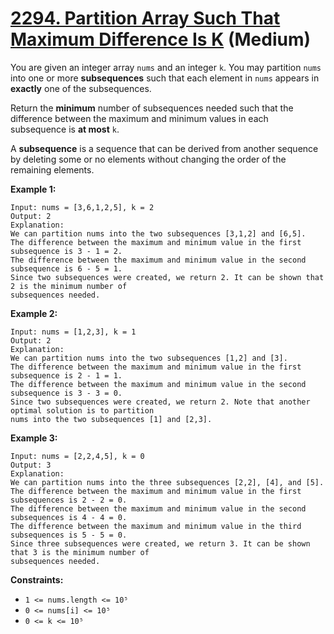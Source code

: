 # [2294. Partition Array Such That Maximum Difference Is K][link] (Medium)

[link]: https://leetcode.com/problems/partition-array-such-that-maximum-difference-is-k/

You are given an integer array `nums` and an integer `k`. You may partition `nums` into one or more
**subsequences** such that each element in `nums` appears in **exactly** one of the subsequences.

Return the **minimum** number of subsequences needed such that the difference between the maximum
and minimum values in each subsequence is **at most** `k`.

A **subsequence** is a sequence that can be derived from another sequence by deleting some or no
elements without changing the order of the remaining elements.

**Example 1:**

```
Input: nums = [3,6,1,2,5], k = 2
Output: 2
Explanation:
We can partition nums into the two subsequences [3,1,2] and [6,5].
The difference between the maximum and minimum value in the first subsequence is 3 - 1 = 2.
The difference between the maximum and minimum value in the second subsequence is 6 - 5 = 1.
Since two subsequences were created, we return 2. It can be shown that 2 is the minimum number of
subsequences needed.
```

**Example 2:**

```
Input: nums = [1,2,3], k = 1
Output: 2
Explanation:
We can partition nums into the two subsequences [1,2] and [3].
The difference between the maximum and minimum value in the first subsequence is 2 - 1 = 1.
The difference between the maximum and minimum value in the second subsequence is 3 - 3 = 0.
Since two subsequences were created, we return 2. Note that another optimal solution is to partition
nums into the two subsequences [1] and [2,3].
```

**Example 3:**

```
Input: nums = [2,2,4,5], k = 0
Output: 3
Explanation:
We can partition nums into the three subsequences [2,2], [4], and [5].
The difference between the maximum and minimum value in the first subsequences is 2 - 2 = 0.
The difference between the maximum and minimum value in the second subsequences is 4 - 4 = 0.
The difference between the maximum and minimum value in the third subsequences is 5 - 5 = 0.
Since three subsequences were created, we return 3. It can be shown that 3 is the minimum number of
subsequences needed.
```

**Constraints:**

- `1 <= nums.length <= 10⁵`
- `0 <= nums[i] <= 10⁵`
- `0 <= k <= 10⁵`
